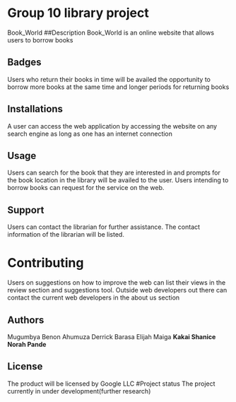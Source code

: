 # Group 10 library project
Book_World
##Description
Book_World is an online website that allows users to borrow books 
## Badges
Users who return their books in time will be availed the opportunity to borrow more books at the same time and longer periods for returning books 
## Installations
A user can access the web application by accessing the website on any search engine as long as one has an internet connection
## Usage
Users can search for the book that they are interested in and prompts for the book location in the library will be availed to the user. Users intending to borrow books can request for the service on the web.
## Support
Users can contact the librarian for further assistance. The contact information of the librarian will be listed.
# Contributing
Users on suggestions on how to improve the web can list their views in the review section and suggestions tool. Outside web developers out there can contact the current web developers in the about us section
## Authors
Mugumbya Benon
Ahumuza Derrick
Barasa Elijah Maiga
**Kakai Shanice Norah Pande**
## License
The product will be licensed by Google LLC
#Project status
The project currently in under development(further research)











